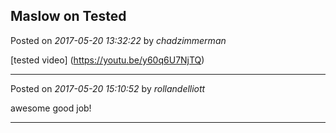 ## Maslow on Tested
Posted on *2017-05-20 13:32:22* by *chadzimmerman*

[tested video]  (https://youtu.be/y60q6U7NjTQ)

---

Posted on *2017-05-20 15:10:52* by *rollandelliott*

awesome good job!

---

